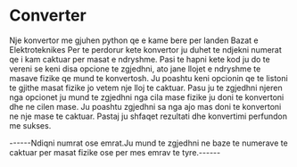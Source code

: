 # Converter
Nje konvertor me gjuhen python qe e kame bere per landen Bazat e Elektroteknikes
Per te perdorur kete konvertor ju duhet te ndjekni numerat qe i kam caktuar per masat e ndryshme.
Pasi te hapni kete kod ju do te vereni se keni disa opcione te zgjedhni, ato jane llojet e ndryshme te masave fizike qe mund te konvertosh.
Ju poashtu keni opcionin qe te listoni te gjithe masat fizike jo vetem nje lloj te caktuar.
Pasu ju te zgjedhni njeren nga opcionet ju mund te zgjedhni nga cila mase fizike ju doni te konvertoni dhe ne cilen mase.
Ju poashtu zgjedhni sa nga ajo mas doni te konvertoni ne nje mase te caktuar.
Pastaj ju shfaqet rezultati dhe konvertimi perfundon me sukses.

------Ndiqni numrat ose emrat.Ju mund te zgjedhni ne baze te numerave te caktuar per masat fizike ose per mes emrav te tyre.------
